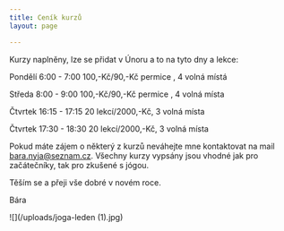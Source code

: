 ```yaml
---
title: Ceník kurzů
layout: page

---
```

Kurzy naplněny, lze se přidat v Únoru a to na tyto dny a lekce:

Pondělí 6:00 - 7:00 100,-Kč/90,-Kč permice , 4 volná místá

Středa 8:00 - 9:00 100,-Kč/90,-Kč permice , 4 volná místa

Čtvrtek 16:15 - 17:15 20 lekcí/2000,-Kč, 3 volná místa

Čtvrtek 17:30 - 18:30 20 lekcí/2000,-Kč, 3 volná místa

Pokud máte zájem o některý z kurzů neváhejte mne kontaktovat na mail bara.nyja@seznam.cz. Všechny kurzy vypsány jsou vhodné jak pro začátečníky, tak pro zkušené s jógou.

Těším se a přeji vše dobré v novém roce.

Bára 

![](/uploads/joga-leden (1).jpg)